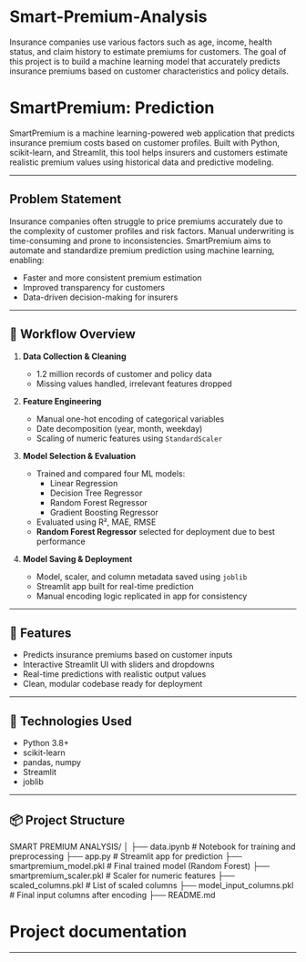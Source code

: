 # Smart-Premium-Analysis 
Insurance companies use various factors such as age, income, health status, and claim history to estimate premiums for customers. The goal of this project is to build a machine learning model that accurately predicts insurance premiums based on customer characteristics and policy details.
#  SmartPremium: Prediction

SmartPremium is a machine learning-powered web application that predicts insurance premium costs based on customer profiles. Built with Python, scikit-learn, and Streamlit, this tool helps insurers and customers estimate realistic premium values using historical data and predictive modeling.

---

##  Problem Statement

Insurance companies often struggle to price premiums accurately due to the complexity of customer profiles and risk factors. Manual underwriting is time-consuming and prone to inconsistencies. SmartPremium aims to automate and standardize premium prediction using machine learning, enabling:

- Faster and more consistent premium estimation
- Improved transparency for customers
- Data-driven decision-making for insurers

---

## 🔄 Workflow Overview

1. **Data Collection & Cleaning**  
   - 1.2 million records of customer and policy data  
   - Missing values handled, irrelevant features dropped

2. **Feature Engineering**  
   - Manual one-hot encoding of categorical variables  
   - Date decomposition (year, month, weekday)  
   - Scaling of numeric features using `StandardScaler`

3. **Model Selection & Evaluation**  
   - Trained and compared four ML models:
     - Linear Regression  
     - Decision Tree Regressor  
     - Random Forest Regressor  
     - Gradient Boosting Regressor  
   - Evaluated using R², MAE, RMSE  
   - **Random Forest Regressor** selected for deployment due to best performance

4. **Model Saving & Deployment**  
   - Model, scaler, and column metadata saved using `joblib`  
   - Streamlit app built for real-time prediction  
   - Manual encoding logic replicated in app for consistency

---

## 🚀 Features

- Predicts insurance premiums based on customer inputs  
- Interactive Streamlit UI with sliders and dropdowns  
- Real-time predictions with realistic output values  
- Clean, modular codebase ready for deployment

---

## 🧠 Technologies Used

- Python 3.8+  
- scikit-learn  
- pandas, numpy  
- Streamlit  
- joblib

---

## 📦 Project Structure
SMART PREMIUM ANALYSIS/ │ ├── data.ipynb                  # Notebook for training and preprocessing ├── app.py                      # Streamlit app for prediction ├── smartpremium_model.pkl      # Final trained model (Random Forest) ├── smartpremium_scaler.pkl     # Scaler for numeric features ├── scaled_columns.pkl          # List of scaled columns ├── model_input_columns.pkl     # Final input columns after encoding ├── README.md                  
# Project documentation

---


